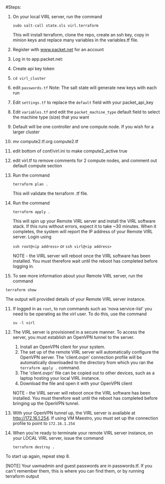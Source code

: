 
#Steps:

1. On your local VIRL server, run the command

   `sudo salt-call state.sls virl.terraform`
   
   This will install terraform, clone the repo, create an ssh key, copy in minion keys and replace many variables in the variables.tf file.
   
2. Register with www.packet.net for an account

3. Log in to app.packet.net:
  3. Create api key token

4. `cd virl_cluster`

5. edit `passwords.tf` Note: The salt state will generate new keys with each run

6. Edit `settings.tf` to replace the `default` field with your packet_api_key 

7. Edit `variables.tf` and edit the `packet_machine_type` default field to select the machine type (size) that you want

8. Default will be one controller and one compute node.  If you wish for a larger cluster
  1. mv compute2.tf.org compute2.tf
  2. edit bottom of conf/virl.ini to make compute2_active true
  3. edit virl.tf to remove comments for 2 compute nodes, and comment out default compute section

8. Run the command 

   `terraform plan .`
   
   This will validate the terraform .tf file.
   
9. Run the command 

   `terraform apply .`     
   
   This will spin up your Remote VIRL server and install the VIRL software stack. If this runs without errors, expect it to take ~30 minutes. When it completes, the system will report the IP address of your Remote VIRL server. Login using
   
    `ssh root@<ip address>` or `ssh virl@<ip address>`
    
    NOTE - the VIRL server will reboot once the VIRL software has been installed. You must therefore wait until the reboot has completed before logging in.

10. To see more information about your Remote VIRL server, run the command 

   `terraform show` 
   
   The output will provided details of your Remote VIRL server instance.


11. If logged in as `root`, to run commands such as 'nova service-list' you need to be operating as the virl user. To do this, use the command
 
    `su -l virl`

12. The VIRL server is provisioned in a secure manner. To access the server, you must establish an OpenVPN tunnel to the server.
    1. Install an OpenVPN client for your system.
    2. The set up of the remote VIRL server will automatically configure the OpenVPN server. The 'client.ovpn' connection profile will be automatically downloaded to the directory from which you ran the `terraform apply .` command. 
    3. The 'client.ovpn' file can be copied out to other devices, such as a laptop hosting your local VIRL instance.
    4. Download the file and open it with your OpenVPN client
   
    NOTE - the VIRL server will reboot once the VIRL software has been installed. You must therefore wait until the reboot has completed before bringing up the OpenVPN tunnel.
    
13. With your OpenVPN tunnel up, the VIRL server is available at http://172.16.1.254.
    If using VM Maestro, you must set up the connection profile to point to `172.16.1.254`

14. When you're ready to terminate your remote VIRL server instance, on your LOCAL VIRL server, issue the command 
 
    `terraform destroy .`

To start up again, repeat step 8.

[NOTE] Your uwmadmin and guest passwords are in passwords.tf. If you can't remember them, this is where you can find them, or by running terraform output
 
